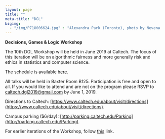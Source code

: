 ```yaml
---
layout: page 
title: ""
meta-title: "DGL"
bigimg:
  - "/img/P718006624.jpg" : "Alexandra Park (Toronto), photo by Nevena Novakovic (2017)"
---
```

**Decisions, Games & Logic Workshop**

The 10th DGL Workshop will be held in June 2019 at Caltech. The focus of this iteration will be on algorithmic fairness and more generally risk and ethics in statistics and computer science. 

The schedule is available [here](DGL10_Program(4).pdf).

All talks will be held in Baxter Room B125. Participation is free and open to all. If you would like to attend and are not on the program please RSVP to caltech.dgl2019@gmail.com by June 1, 2019.

Directions to Caltech: [https://www.caltech.edu/about/visit/directions](https://www.caltech.edu/about/visit/directions).

Campus parking ($6/day): [http://parking.caltech.edu/Parking](http://parking.caltech.edu/Parking).

For earlier iterations of the Workshop, follow [this](http://www-personal.umich.edu/~skaron/dgl/) link. 
